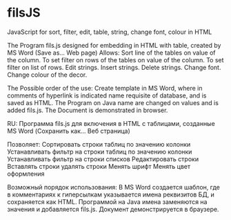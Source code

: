 filsJS
======

JavaScript for sort, filter, edit, table, string, change font, colour in HTML

The Program fils.js designed for embedding in HTML with table, 
created by MS Word (Save as... Web page)
Allows:
Sort line of the tables on value of the column.
To set filter on rows of the tables on value of the column.
To set filter on list of rows.
Edit strings.
Insert strings.
Delete strings.
Change font.
Change colour of the decor.

The Possible order of the use:
Create template in MS Word,
where in comments of hyperlink is indicated name requisite 
of database, and is saved as HTML.
The Program on Java name are changed on values and is added fils.js.
The Document is demonstrated in browser.


RU:
Программа fils.js для включения в HTML с таблицами,
созданные MS Word (Сохранить как... Веб страница)

Позволяет:
Сортировать строки таблиц по значению колонки
Устанавливать фильтр на строки таблиц по значению колонки
Устанавливать фильтр на строки списков
Редактировать строки
Вставлять строки
удалять строки
Менять шрифт
Менять  цвет оформления

Возможный порядок использования:
В MS Word создается шаблон, 
где в комментариях к гиперсылкам указывается имена реквизитов БД,
и сохраняется как HTML.
Программой на Java имена заменяются на значения и добавляется fils.js.
Документ демонстрируется в браузере.

